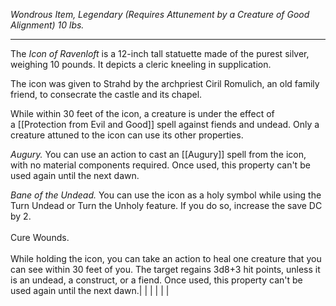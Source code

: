 *Wondrous Item, Legendary (Requires Attunement by a Creature of Good Alignment)*
*10 lbs.*

---

The _Icon of Ravenloft_ is a 12-inch tall statuette made of the purest silver, weighing 10 pounds. It depicts a cleric kneeling in supplication.

The icon was given to Strahd by the archpriest Ciril Romulich, an old family friend, to consecrate the castle and its chapel.

While within 30 feet of the icon, a creature is under the effect of a [[Protection from Evil and Good]] spell against fiends and undead. Only a creature attuned to the icon can use its other properties.

_Augury._
You can use an action to cast an [[Augury]] spell from the icon, with no material components required. Once used, this property can't be used again until the next dawn.

_Bane of the Undead._
You can use the icon as a holy symbol while using the Turn Undead or Turn the Unholy feature. If you do so, increase the save DC by 2.<br><br>Cure Wounds. <br><br>While holding the icon, you can take an action to heal one creature that you can see within 30 feet of you. The target regains 3d8+3 hit points, unless it is an undead, a construct, or a fiend. Once used, this property can't be used again until the next dawn.|   |   |   |   |   |